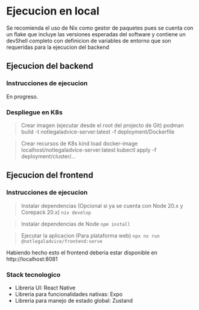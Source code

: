 # Ejecucion en local

Se recomienda el uso de Nix como gestor de paquetes pues se cuenta con un flake que incluye las versiones esperadas del software y contiene un devShell completo con definicion de variables de entorno que son requeridas para la ejecucion del backend

## Ejecucion del backend

### Instrucciones de ejecucion

En progreso.

### Despliegue en K8s

> Crear imagen (ejecutar desde el root del projecto de Git)
> podman build -t notlegaladvice-server:latest -f deployment/Dockerfile

> Crear recursos de K8s
> kind load docker-image localhost/notlegaladvice-server:latest
> kubectl apply -f deployment/cluster/...

## Ejecucion del frontend

### Instrucciones de ejecucion

> Instalar dependencias (Opcional si ya se cuenta con Node 20.x y Corepack 20.x)
> `nix develop`

> Instalar dependencias de Node
> `npm install`

> Ejecutar la aplicacion (Para plataforma web)
> `npx nx run @notlegaladvice/frontend:serve`

Habiendo hecho esto el frontend deberia estar disponible en http://localhost:8081

### Stack tecnologico

- Libreria UI: React Native
- Libreria para funcionalidades nativas: Expo
- Libreria para manejo de estado global: Zustand
